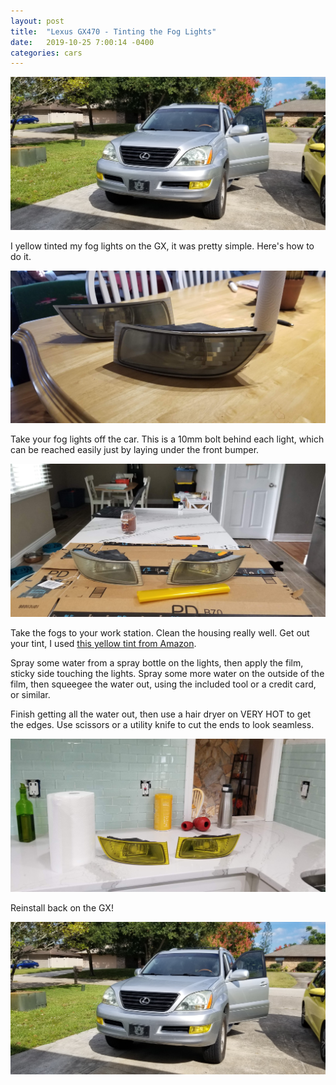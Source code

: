 ```yaml
---
layout: post
title:  "Lexus GX470 - Tinting the Fog Lights"
date:   2019-10-25 7:00:14 -0400
categories: cars
---
```


![Fog Lights](/images/fog/4.jpg)

I yellow tinted my fog lights on the GX, it was pretty simple. Here's how to do it.

![Fog Lights](/images/fog/1.jpg)

Take your fog lights off the car. This is a 10mm bolt behind each light, which can be reached easily just by laying under the front bumper.

![Fog Lights](/images/fog/2.jpg)

Take the fogs to your work station. Clean the housing really well. Get out your tint, I used [this yellow tint from Amazon](https://amzn.to/32QXscE).

Spray some water from a spray bottle on the lights, then apply the film, sticky side touching the lights. Spray some more water on the outside of the film, then squeegee the water out, using the included tool or a credit card, or similar.

Finish getting all the water out, then use a hair dryer on VERY HOT to get the edges. Use scissors or a utility knife to cut the ends to look seamless.

![Fog Lights](/images/fog/3.jpg)

Reinstall back on the GX!

![Fog Lights](/images/fog/4.jpg)
